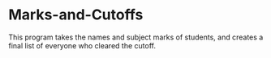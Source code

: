# Marks-and-Cutoffs
This program takes the names and subject marks of students, and creates a final list of everyone who cleared the cutoff.
